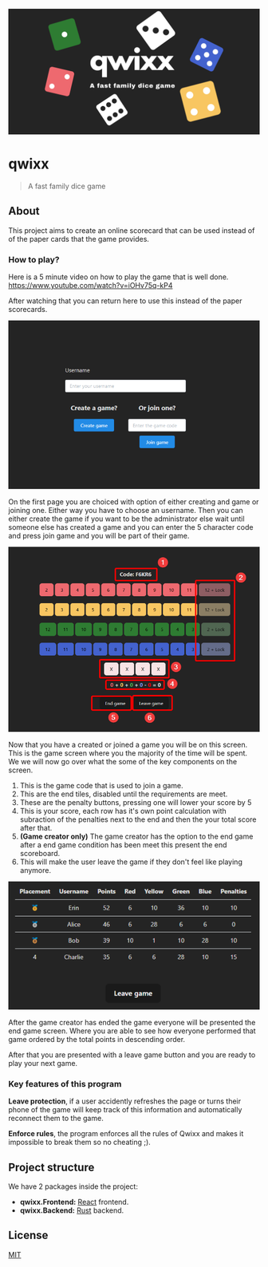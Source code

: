 ![Banner](/assets/banner.png)

# qwixx

> A fast family dice game

## About

This project aims to create an online scorecard that can be used instead of of the paper cards that the game provides.

### How to play?

Here is a 5 minute video on how to play the game that is well done. https://www.youtube.com/watch?v=iOHv75q-kP4

After watching that you can return here to use this instead of the paper scorecards.

![Landing page](./assets/landing%20page.png)

On the first page you are choiced with option of either creating and game or joining one. Either way you have to choose an username. Then you can either create the game if you want to be the administrator else wait until someone else has created a game and you can enter the 5 character code and press join game and you will be part of their game.

![Game screen](./assets/game%20screen.png)

Now that you have a created or joined a game you will be on this screen. This is the game screen where you the majority of the time will be spent. We we will now go over what the some of the key components on the screen.

1. This is the game code that is used to join a game.
2. This are the end tiles, disabled until the requirements are meet.
3. These are the penalty buttons, pressing one will lower your score by 5
4. This is your score, each row has it's own point calculation with subraction of the penalties next to the end and then the your total score after that.
5. **(Game creator only)** The game creator has the option to the end game after a end game condition has been meet this present the end scoreboard.
6. This will make the user leave the game if they don't feel like playing anymore.

![End game screen](./assets/end%20game%20screen.png)

After the game creator has ended the game everyone will be presented the end game screen. Where you are able to see how everyone performed that game ordered by the total points in descending order.

After that you are presented with a leave game button and you are ready to play your next game.

### Key features of this program

**Leave protection**, if a user accidently refreshes the page or turns their phone of the game will keep track of this information and automatically reconnect them to the game.

**Enforce rules**, the program enforces all the rules of Qwixx and makes it impossible to break them so no cheating ;).

## Project structure

We have 2 packages inside the project:

- **qwixx.Frontend:** [React](https://react.dev/) frontend.
- **qwixx.Backend:** [Rust](https://www.rust-lang.org/) backend.

## License

[MIT](./LICENSE)
